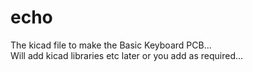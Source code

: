 # echo
The kicad file to make the Basic Keyboard PCB...  
Will add kicad libraries etc later or you add as required...

